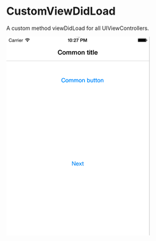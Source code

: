 # CustomViewDidLoad
A custom method viewDidLoad for all UIViewControllers.

![Alt text](https://github.com/NSSimpleApps/CustomViewDidLoad/blob/master/CustomViewDidLoad/CustomViewDidLoad.gif)
